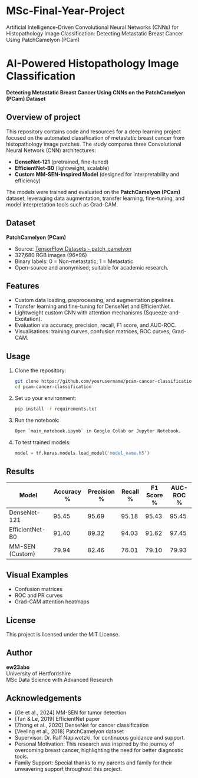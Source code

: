 # MSc-Final-Year-Project
Artificial Intelligence-Driven Convolutional Neural Networks (CNNs) for Histopathology Image Classification: Detecting Metastatic Breast Cancer Using PatchCamelyon (PCam)
# AI-Powered Histopathology Image Classification  
**Detecting Metastatic Breast Cancer Using CNNs on the PatchCamelyon (PCam) Dataset**

## Overview of project
This repository contains code and resources for a deep learning project focused on the automated classification of metastatic breast cancer from histopathology image patches. The study compares three Convolutional Neural Network (CNN) architectures:

- **DenseNet-121** (pretrained, fine-tuned)
- **EfficientNet-B0** (lightweight, scalable)
- **Custom MM-SEN-Inspired Model** (designed for interpretability and efficiency)

The models were trained and evaluated on the **PatchCamelyon (PCam)** dataset, leveraging data augmentation, transfer learning, fine-tuning, and model interpretation tools such as Grad-CAM.

## Dataset
**PatchCamelyon (PCam)**  
- Source: [TensorFlow Datasets - patch_camelyon](https://www.tensorflow.org/datasets/catalog/patch_camelyon)  
- 327,680 RGB images (96×96)  
- Binary labels: 0 = Non-metastatic, 1 = Metastatic  
- Open-source and anonymised, suitable for academic research.

## Features
- Custom data loading, preprocessing, and augmentation pipelines.
- Transfer learning and fine-tuning for DenseNet and EfficientNet.
- Lightweight custom CNN with attention mechanisms (Squeeze-and-Excitation).
- Evaluation via accuracy, precision, recall, F1 score, and AUC-ROC.
- Visualisations: training curves, confusion matrices, ROC curves, Grad-CAM.

## Usage

1. Clone the repository:
    ```bash
    git clone https://github.com/yourusername/pcam-cancer-classification.git
    cd pcam-cancer-classification
    ```

2. Set up your environment:
    ```bash
    pip install -r requirements.txt
    ```

3. Run the notebook:
    ```bash
    Open `main_notebook.ipynb` in Google Colab or Jupyter Notebook.
    ```

4. To test trained models:
    ```python
    model = tf.keras.models.load_model('model_name.h5')
    ```

## Results

| Model              | Accuracy % | Precision % | Recall % | F1 Score %| AUC-ROC % |
|-------------------|-------------|-------------|----------|-----------|-----------|
| DenseNet-121       | 95.45      | 95.69       | 95.18    | 95.43     | 95.45   |
| EfficientNet-B0    | 91.40      | 89.32       | 94.03    | 91.62     | 97.45   |
| MM-SEN (Custom)    | 79.94      | 82.46       | 76.01    | 79.10     | 79.93   |

## Visual Examples
- Confusion matrices
- ROC and PR curves
- Grad-CAM attention heatmaps

## License
This project is licensed under the MIT License.

## Author
**ew23abo**  
University of Hertfordshire  
MSc Data Science with Advanced Research 

## Acknowledgements
- [Ge et al., 2024] MM-SEN for tumor detection
- [Tan & Le, 2019] EfficientNet paper
- [Zhong et al., 2020] DenseNet for cancer classification
- [Veeling et al., 2018] PatchCamelyon dataset
- Supervisor: Dr. Ralf Napiwotzki, for continuous guidance and support.
- Personal Motivation: This research was inspired by the journey of overcoming breast cancer, highlighting the need for better diagnostic tools.
- Family Support: Special thanks to my parents and family for their unwavering support throughout this project.

